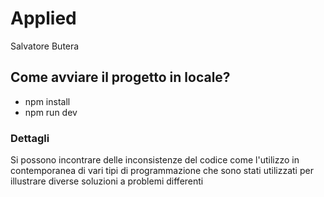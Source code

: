 # Applied

Salvatore Butera

## Come avviare il progetto in locale?

- npm install
- npm run dev

### Dettagli

Si possono incontrare delle inconsistenze del codice come l'utilizzo in contemporanea di vari tipi di programmazione che sono stati utilizzati per illustrare diverse soluzioni a problemi differenti
